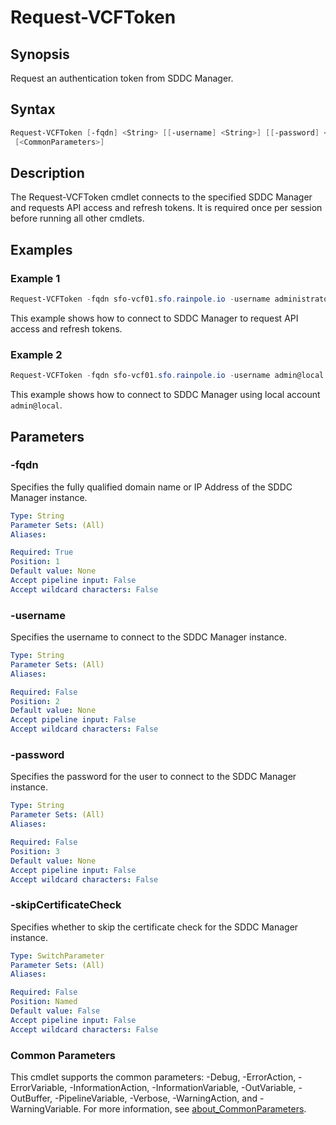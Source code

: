 # Request-VCFToken

## Synopsis

Request an authentication token from SDDC Manager.

## Syntax

```powershell
Request-VCFToken [-fqdn] <String> [[-username] <String>] [[-password] <String>] [-skipCertificateCheck]
 [<CommonParameters>]
```

## Description

The Request-VCFToken cmdlet connects to the specified SDDC Manager and requests API access and refresh tokens.
It is required once per session before running all other cmdlets.

## Examples

### Example 1

```powershell
Request-VCFToken -fqdn sfo-vcf01.sfo.rainpole.io -username administrator@vsphere.local -password VMw@re1!
```

This example shows how to connect to SDDC Manager to request API access and refresh tokens.

### Example 2

```powershell
Request-VCFToken -fqdn sfo-vcf01.sfo.rainpole.io -username admin@local -password VMw@re1!VMw@re1!
```

This example shows how to connect to SDDC Manager using local account `admin@local`.

## Parameters

### -fqdn

Specifies the fully qualified domain name or IP Address of the SDDC Manager instance.

```yaml
Type: String
Parameter Sets: (All)
Aliases:

Required: True
Position: 1
Default value: None
Accept pipeline input: False
Accept wildcard characters: False
```

### -username

Specifies the username to connect to the SDDC Manager instance.

```yaml
Type: String
Parameter Sets: (All)
Aliases:

Required: False
Position: 2
Default value: None
Accept pipeline input: False
Accept wildcard characters: False
```

### -password

Specifies the password for the user to connect to the SDDC Manager instance.

```yaml
Type: String
Parameter Sets: (All)
Aliases:

Required: False
Position: 3
Default value: None
Accept pipeline input: False
Accept wildcard characters: False
```

### -skipCertificateCheck

Specifies whether to skip the certificate check for the SDDC Manager instance.

```yaml
Type: SwitchParameter
Parameter Sets: (All)
Aliases:

Required: False
Position: Named
Default value: False
Accept pipeline input: False
Accept wildcard characters: False
```

### Common Parameters

This cmdlet supports the common parameters: -Debug, -ErrorAction, -ErrorVariable, -InformationAction, -InformationVariable, -OutVariable, -OutBuffer, -PipelineVariable, -Verbose, -WarningAction, and -WarningVariable. For more information, see [about_CommonParameters](http://go.microsoft.com/fwlink/?LinkID=113216).

